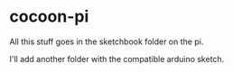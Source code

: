 # cocoon-pi

All this stuff goes in the sketchbook folder on the pi. 

I'll add another folder with the compatible arduino sketch.
